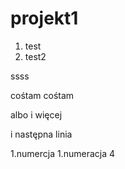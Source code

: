 # projekt1

1. test
5. test2

ssss

cośtam cośtam

albo i więcej


i następna linia

1.numercja
1.numeracja 4
